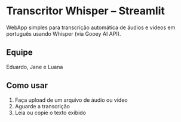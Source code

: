 # Transcritor Whisper – Streamlit

WebApp simples para transcrição automática de áudios e vídeos em português usando Whisper (via Gooey AI API).

## Equipe
Eduardo, Jane e Luana

## Como usar
1. Faça upload de um arquivo de áudio ou vídeo
2. Aguarde a transcrição
3. Leia ou copie o texto exibido